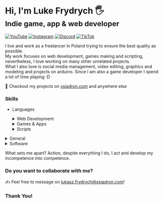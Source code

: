 # Hi, I'm Luke Frydrych 🖐️<br/><sub>Indie game, app & web developer</sub>

[![YouTube](https://img.shields.io/badge/YouTube-FF0000?style=for-the-badge&logo=youtube&logoColor=white)](https://www.youtube.com/@xsiadron)
[![Instagram](https://img.shields.io/badge/Instagram-E4405F?style=for-the-badge&logo=instagram&logoColor=white)](https://www.instagram.com/xsiadron/)
[![Discord](https://img.shields.io/badge/Discord-7289DA?style=for-the-badge&logo=discord&logoColor=white)](https://discord.gg/az7zcqwjrQ)
[![TikTok](https://img.shields.io/badge/TikTok-000000?style=for-the-badge&logo=tiktok&logoColor=white)](https://www.tiktok.com/@xsiadron)
<!-- Youtube, Instagram, Tiktok, Steam, Discord -->

I live and work as a freelancer in Poland trying to ensure the best quality as possible.<br/>
My work focuses on web development, games making and scripting, nevertheless, I love working on many other unrelated projects.<br/>
What I also love is social media management, video editing, graphics and modeling and projects on arduino. Since I am also a game developer I spend a lot of time playing :D

👊 Checkout my projects on [xsiadron.com](http://xsiadron.com) and anywhere else

### Skills
- Languages<br/>
  <details>
    <summary>Web Development</summary>
    <br/>
    <img src="https://img.shields.io/badge/HTML5-E34F26?style=for-the-badge&logo=html5&logoColor=white" alt="HTML">
    <img src="https://img.shields.io/badge/CSS3-1572B6?style=for-the-badge&logo=css3&logoColor=white" alt="CSS">
    <img src="https://img.shields.io/badge/JavaScript-201c1c?style=for-the-badge&logo=javascript&logoColor=F7DF1E" alt="JavaScript">
    <img src="https://img.shields.io/badge/PHP-777BB4?style=for-the-badge&logo=php&logoColor=white" alt="PHP">
    <img src="https://img.shields.io/badge/MySQL-005C84?style=for-the-badge&logo=mysql&logoColor=white" alt="MySQL">
    <img src="https://img.shields.io/badge/Node.js-43853D?style=for-the-badge&logo=node.js&logoColor=white" alt="Node.js">
    <img src="https://img.shields.io/badge/React-20232A?style=for-the-badge&logo=react&logoColor=61DAFB" alt="React">
  </details>

  <details>
    <summary>Games & Apps</summary>
    <br/>
    <img src="https://img.shields.io/badge/C%2B%2B-00599C?style=for-the-badge&logo=c%2B%2B&logoColor=white" alt="C++">
    <img src="https://img.shields.io/badge/C%23-239120?style=for-the-badge&logo=c-sharp&logoColor=white" alt="C#">
    <img src="https://img.shields.io/badge/Java-ED8B00?style=for-the-badge&logo=openjdk&logoColor=white" alt="Java">
    <img src="https://img.shields.io/badge/Kotlin-0095D5?&style=for-the-badge&logo=kotlin&logoColor=white" alt="Kotlin">
  </details>

  <details>
    <summary>Scripts</summary>
    <br/>
    <img src="https://img.shields.io/badge/Python-3776AB?style=for-the-badge&logo=python&logoColor=white" alt="Python">
    <img src="https://img.shields.io/badge/Lua-2C2D72?style=for-the-badge&logo=lua&logoColor=white" alt="Lua">
  </details>

<details>
<summary>General</summary>
  <img src="https://img.shields.io/badge/GIT-E44C30?style=for-the-badge&logo=git&logoColor=white" alt="Git">
</details>

<details>
<summary>Software</summary><br/>
  <details>
    <summary>IDE's</summary>
    <br/>
    <img src="https://img.shields.io/badge/Visual_Studio_Code-0078D4?style=for-the-badge&logo=visual%20studio%20code&logoColor=white" alt="Visual Studio Code">
    <img src="https://img.shields.io/badge/Visual_Studio-5C2D91?style=for-the-badge&logo=visual%20studio&logoColor=white" alt="Visual Studio">
    <img src="https://img.shields.io/badge/Rider-000000?style=for-the-badge&logo=Rider&logoColor=white" alt="Rider">
    <img src="https://img.shields.io/badge/PyCharm-000000.svg?&style=for-the-badge&logo=PyCharm&logoColor=white" alt="PyCharm">
    <img src="https://img.shields.io/badge/Android_Studio-3DDC84?style=for-the-badge&logo=android-studio&logoColor=white" alt="Android Studio">
  </details>

  <details>
    <summary>Graphics & Design</summary>
    <br/>
    <img src="https://img.shields.io/badge/blender-%23F5792A.svg?style=for-the-badge&logo=blender&logoColor=white" alt="Blender">
    <img src="https://img.shields.io/badge/Inkscape-000000?style=for-the-badge&logo=Inkscape&logoColor=white" alt="Inkscape">
    <img src="https://img.shields.io/badge/affinitydesginer-%231B72BE.svg?style=for-the-badge&logo=affinity-designer&logoColor=white" alt="Affinity Designer">
    <img src="https://img.shields.io/badge/Figma-F24E1E?style=for-the-badge&logo=figma&logoColor=white" alt="Figma">
  </details>

  <details>
    <summary>Music & Sound Effects</summary>
    <br/>
    <img src="https://img.shields.io/badge/Audacity-0000CC?style=for-the-badge&logo=audacity&logoColor=white" alt="Audacity">
  </details>
</details>

What sets me apart? Action, despite everything I do, I act and develop my incompetence into competence.

### Do you want to collaborate with me? 
✍️ Feel free to message on [lukasz.frydrych@xsiadron.com](mailto:lukasz.frydrych@xsiadron.com)!

### Thank You!
